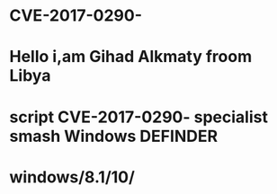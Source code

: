 # CVE-2017-0290-
# Hello i,am Gihad Alkmaty froom Libya 
# script CVE-2017-0290- specialist smash Windows DEFINDER 
# windows/8.1/10/
# 
#
